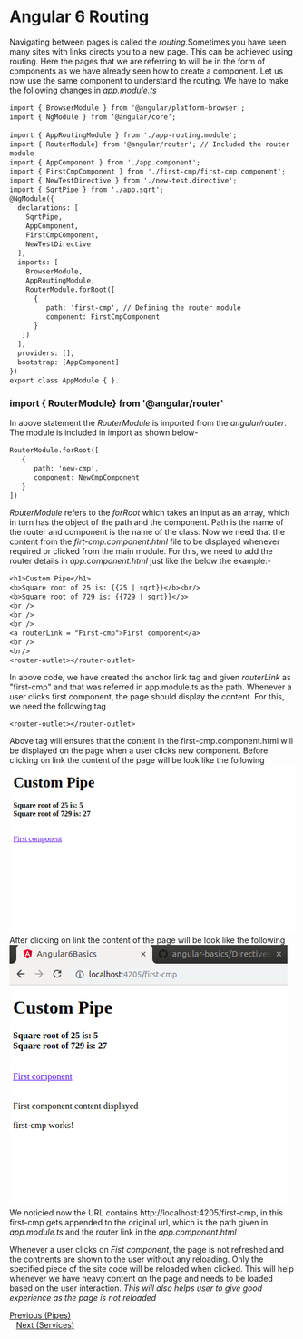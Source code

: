 # Angular 6 Routing
Navigating between pages is called the *routing*.Sometimes you have seen many sites with links directs you to a new page.
This can be achieved using routing. Here the pages that we are referring to will be in the form of components as we have already seen how to create a component. Let us now use the same component to understand the routing.
We have to make the following changes in *app.module.ts*
```
import { BrowserModule } from '@angular/platform-browser';
import { NgModule } from '@angular/core';

import { AppRoutingModule } from './app-routing.module';
import { RouterModule} from '@angular/router'; // Included the router module
import { AppComponent } from './app.component';
import { FirstCmpComponent } from './first-cmp/first-cmp.component';
import { NewTestDirective } from './new-test.directive';
import { SqrtPipe } from './app.sqrt';
@NgModule({
  declarations: [
    SqrtPipe,
    AppComponent,
    FirstCmpComponent,
    NewTestDirective
  ],
  imports: [
    BrowserModule,
    AppRoutingModule,
    RouterModule.forRoot([ 
      {
         path: 'first-cmp', // Defining the router module 
         component: FirstCmpComponent
      }
   ])
  ],
  providers: [],
  bootstrap: [AppComponent]
})
export class AppModule { }.
```
### import { RouterModule} from '@angular/router'
In above statement the *RouterModule* is imported from the *angular/router*. The module is included in import as shown below-
```
RouterModule.forRoot([
   {
      path: 'new-cmp',
      component: NewCmpComponent
   }
])
```
*RouterModule* refers to the *forRoot* which takes an input as an array, which in turn has the object of the path and the component. Path is the name of the router and component is the name of the class.
Now we need that the content from the *firt-cmp.component.html* file to be displayed whenever required or clicked from the main module. For this, we need to add the router details in *app.component.html* just like the below the example:-
```
<h1>Custom Pipe</h1>
<b>Square root of 25 is: {{25 | sqrt}}</b><br/>
<b>Square root of 729 is: {{729 | sqrt}}</b>
<br />
<br />
<br />
<a routerLink = "First-cmp">First component</a>
<br />
<br/>
<router-outlet></router-outlet>
```
In above code, we have created the anchor link tag and given *routerLink* as "first-cmp" and that was referred in app.module.ts as the path.
Whenever a user clicks first component, the page should display the content. For this, we need the following tag 
```
<router-outlet></router-outlet>
```
Above tag will ensures that the content in the first-cmp.component.html will be displayed on the page when a user clicks new component.
Before clicking on link the content of the page will be look like the following
<img src="../images/beforeRouting.png" height="80%">
After clicking on link the content of the page will be look like the following
<img src="../images/afterRouting.png" height="80%">
We noticied now the URL contains http://localhost:4205/first-cmp, in this first-cmp gets appended to the original url, which is the path given in *app.module.ts* and the router link in the *app.component.html*

Whenever a user clicks on *Fist component*, the page is not refreshed and the contnents are shown to the user without any reloading. Only the specified piece of the site code will be reloaded when clicked.
This will help whenever we have heavy content on the page and needs to be loaded based on the user interaction.
*This will also helps user to give good experience as the page is not reloaded*
<div>	
  <span><a href ="https://github.com/satish-dev/angular-basics/blob/master/documentation/Pipes.md" >Previous (Pipes)</a></span>
	&nbsp;&nbsp;&nbsp;&nbsp;&nbsp;&nbsp;&nbsp;&nbsp;&nbsp;&nbsp;&nbsp;&nbsp;&nbsp;
	&nbsp;&nbsp;&nbsp;&nbsp;&nbsp;&nbsp;&nbsp;&nbsp;&nbsp;&nbsp;&nbsp;&nbsp;&nbsp;
	&nbsp;&nbsp;&nbsp;&nbsp;&nbsp;&nbsp;&nbsp;&nbsp;&nbsp;&nbsp;&nbsp;&nbsp;&nbsp;
	&nbsp;&nbsp;&nbsp;&nbsp;&nbsp;&nbsp;&nbsp;&nbsp;&nbsp;&nbsp;&nbsp;&nbsp;&nbsp;
    &nbsp;&nbsp;&nbsp;&nbsp;&nbsp;&nbsp;&nbsp;&nbsp;&nbsp;&nbsp;&nbsp;&nbsp;&nbsp;
	&nbsp;&nbsp;&nbsp;&nbsp;&nbsp;&nbsp;&nbsp;&nbsp;&nbsp;&nbsp;&nbsp;&nbsp;&nbsp;
	&nbsp;&nbsp;&nbsp;&nbsp;&nbsp;&nbsp;&nbsp;&nbsp;&nbsp;&nbsp;&nbsp;&nbsp;&nbsp;
	&nbsp;&nbsp;
	<span><a href ="https://github.com/satish-dev/angular-basics/blob/master/documentation/Services.md" >Next (Services)</a> </span>
</div>


